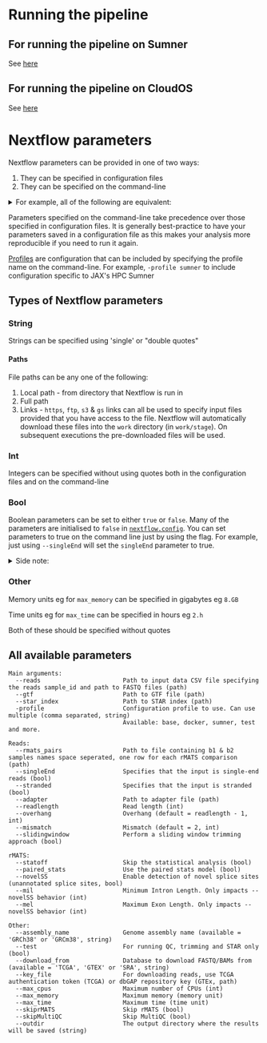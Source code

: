 # Running the pipeline

## For running the pipeline on Sumner
See [here](run_on_sumner.md)

## For running the pipeline on CloudOS
See [here](run_on_cloudos.md)

# Nextflow parameters

Nextflow parameters can be provided in one of two ways:
1) They can be specified in configuration files
2) They can be specified on the command-line

<details>
<summary>For example, all of the following are equivalent:</summary>

1) Config file
```groovy
params.reads      = '/path/to/reads.csv'
params.readlength = 48
params.singleEnd  = true
```

OR 

```groovy
params {
  reads      = '/path/to/reads.csv'
  readlength = 48
  singleEnd  = true
}
```

See [configuration scopes](https://www.nextflow.io/docs/latest/config.html#config-scopes) for more information on this^

2) Specifying parameters on the command-line
```bash
nextflow run main.nf --reads /path/to/reads.csv --readlength 48 --singleEnd true
```

</details>

Parameters specified on the command-line take precedence over those specified in configuration files. It is generally best-practice to have your parameters saved in a configuration file as this makes your analysis more reproducible if you need to run it again.

[Profiles](https://www.nextflow.io/docs/latest/en/latest/config.html#config-profiles) are configuration that can be included by specifying the profile name on the command-line. For example, `-profile sumner` to include configuration specific to JAX's HPC Sumner

## Types of Nextflow parameters

### String 

Strings can be specified using 'single' or "double quotes"

#### Paths

File paths can be any one of the following:
1) Local path - from directory that Nextflow is run in
2) Full path
3) Links - `https`, `ftp`, `s3` & `gs` links can all be used to specify input files provided that you have access to the file. Nextflow will automatically download these files into the `work` directory (in `work/stage`). On subsequent executions the pre-downloaded files will be used.

### Int

Integers can be specified without using quotes both in the configuration files and on the command-line

### Bool

Boolean parameters can be set to either `true` or `false`. Many of the parameters are initialised to `false` in [`nextflow.config`](../nextflow.config). You can set parameters to true on the command line just by using the flag. For example, just using `--singleEnd` will set the `singleEnd` parameter to true.

<details>
<summary>Side note:</summary>

However, be careful doing this as `--singleEnd false` will actually set the `singleEnd` parameter to the string `'false'` not the boolean `false`. Counterintuively, as this is a string that is present it actually mean that `singleEnd` will evaluate to true :satisfied:

This is another reason why it can be best to specify parameters in a confugration file rather than on the command-line
</details>

### Other

Memory units eg for `max_memory` can be specified in gigabytes eg `8.GB`

Time units eg for `max_time` can be specified in hours eg `2.h`

Both of these should be specified without quotes

## All available parameters
```
Main arguments:
  --reads                       Path to input data CSV file specifying the reads sample_id and path to FASTQ files (path)
  --gtf                         Path to GTF file (path)
  --star_index                  Path to STAR index (path)
  -profile                      Configuration profile to use. Can use multiple (comma separated, string)
                                Available: base, docker, sumner, test and more.

Reads:
  --rmats_pairs                 Path to file containing b1 & b2 samples names space seperated, one row for each rMATS comparison (path)
  --singleEnd                   Specifies that the input is single-end reads (bool)
  --stranded                    Specifies that the input is stranded (bool)
  --adapter                     Path to adapter file (path)
  --readlength                  Read length (int)
  --overhang                    Overhang (default = readlength - 1, int)
  --mismatch                    Mismatch (default = 2, int)
  --slidingwindow               Perform a sliding window trimming approach (bool)

rMATS:
  --statoff                     Skip the statistical analysis (bool)
  --paired_stats                Use the paired stats model (bool)
  --novelSS                     Enable detection of novel splice sites (unannotated splice sites, bool)
  --mil                         Minimum Intron Length. Only impacts --novelSS behavior (int)
  --mel                         Maximum Exon Length. Only impacts --novelSS behavior (int)

Other:
  --assembly_name               Genome assembly name (available = 'GRCh38' or 'GRCm38', string)
  --test                        For running QC, trimming and STAR only (bool)
  --download_from               Database to download FASTQ/BAMs from (available = 'TCGA', 'GTEX' or 'SRA', string)
  --key_file                    For downloading reads, use TCGA authentication token (TCGA) or dbGAP repository key (GTEx, path)
  --max_cpus                    Maximum number of CPUs (int)
  --max_memory                  Maximum memory (memory unit)
  --max_time                    Maximum time (time unit)
  --skiprMATS                   Skip rMATS (bool)
  --skipMultiQC                 Skip MultiQC (bool)
  --outdir                      The output directory where the results will be saved (string)
```